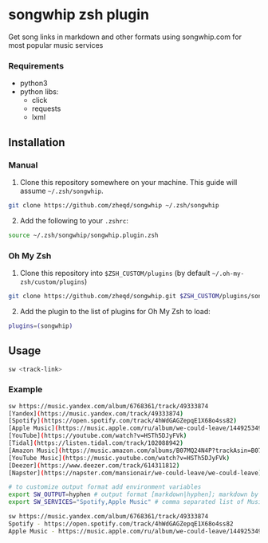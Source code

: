 # songwhip zsh plugin
Get song links in markdown and other formats using songwhip.com for most popular music services

### Requirements
* python3
* python libs:
  * click
  * requests
  * lxml


## Installation

### Manual

1. Clone this repository somewhere on your machine. This guide will assume `~/.zsh/songwhip`.

```sh
git clone https://github.com/zheqd/songwhip ~/.zsh/songwhip
```

2. Add the following to your `.zshrc`:

```sh
source ~/.zsh/songwhip/songwhip.plugin.zsh
```


### Oh My Zsh

1. Clone this repository into `$ZSH_CUSTOM/plugins` (by default `~/.oh-my-zsh/custom/plugins`)

```sh
git clone https://github.com/zheqd/songwhip.git $ZSH_CUSTOM/plugins/songwhip
```

2. Add the plugin to the list of plugins for Oh My Zsh to load:

```sh
plugins=(songwhip)
```
## Usage

```sh
sw <track-link>
```
### Example

```sh
sw https://music.yandex.com/album/6768361/track/49333874
[Yandex](https://music.yandex.com/track/49333874)
[Spotify](https://open.spotify.com/track/4hWdGAGZepqE1X68o4ss82)
[Apple Music](https://music.apple.com/ru/album/we-could-leave/1449253497?i=1449253756&app=music)
[YouTube](https://youtube.com/watch?v=HSTh5DJyFVk)
[Tidal](https://listen.tidal.com/track/102088942)
[Amazon Music](https://music.amazon.com/albums/B07MQ24N4P?trackAsin=B07MFRD1MF)
[YouTube Music](https://music.youtube.com/watch?v=HSTh5DJyFVk)
[Deezer](https://www.deezer.com/track/614311812)
[Napster](https://napster.com/mansionair/we-could-leave/we-could-leave)
```

```sh
# to customize output format add environment variables
export SW_OUTPUT=hyphen # output format [markdown|hyphen]; markdown by default if not specified
export SW_SERVICES="Spotify,Apple Music" # comma separated list of Music Services to be shown in output; all services by default if not specified

sw https://music.yandex.com/album/6768361/track/49333874
Spotify - https://open.spotify.com/track/4hWdGAGZepqE1X68o4ss82
Apple Music - https://music.apple.com/ru/album/we-could-leave/1449253497?i=1449253756&app=music
```
